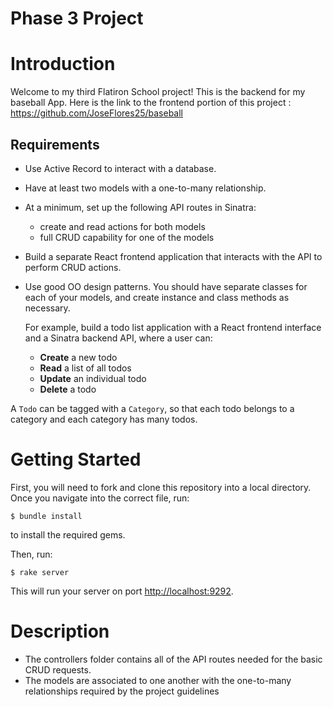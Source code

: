 # Phase 3 Project 

# Introduction
Welcome to my third Flatiron School project! This is the backend for my baseball App. Here is the link to the frontend portion of this project :
https://github.com/JoseFlores25/baseball

## Requirements

- Use Active Record to interact with a database.
- Have at least two models with a one-to-many relationship.
- At a minimum, set up the following API routes in Sinatra:
  - create and read actions for both models
  - full CRUD capability for one of the models
- Build a separate React frontend application that interacts with the API to
  perform CRUD actions.
- Use good OO design patterns. You should have separate classes for each of your
  models, and create instance and class methods as necessary.
  
  
  For example, build a todo list application with a React frontend interface and a Sinatra backend API, where a user can:
  
  - **Create** a new todo
  - **Read** a list of all todos
  - **Update** an individual todo
  - **Delete** a todo

A `Todo` can be tagged with a `Category`, so that each todo belongs to a category and each category has many todos.



# Getting Started
First, you will need to fork and clone this repository into a local directory. Once you navigate into the correct file, run:

` $ bundle install `

to install the required gems.

Then, run:

` $ rake server `



This will run your server on port
[http://localhost:9292](http://localhost:9292).

# Description

- The controllers folder contains all of the API routes needed for the basic CRUD requests.
- The models are associated to one another with the one-to-many relationships required by the project guidelines

